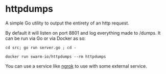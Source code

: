 # httpdumps

A simple Go utility to output the entirety of an http request.  

By default it will listen on port 8801 and log everything made to /dumps.  It can be run via Go or via Docker as so:

`cd src; go run server.go ; cd -`

`docker run swarm-io/httpdumps --rm httpdumps`

You can use a service like [ngrok](https://ngrok.com/) to use with some external service. 